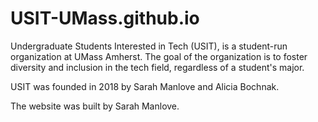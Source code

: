 # USIT-UMass.github.io

Undergraduate Students Interested in Tech (USIT), is a student-run organization at UMass Amherst. The goal of the organization is to foster diversity and inclusion in the tech field, regardless of a student's major.

USIT was founded in 2018 by Sarah Manlove and Alicia Bochnak. 

The website was built by Sarah Manlove.
